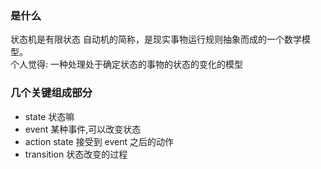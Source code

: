 ### 是什么
状态机是有限状态 自动机的简称，是现实事物运行规则抽象而成的一个数学模型。  
个人觉得: 一种处理处于确定状态的事物的状态的变化的模型  

### 几个关键组成部分
- state         状态嘛  
- event         某种事件,可以改变状态  
- action        state 接受到 event 之后的动作  
- transition    状态改变的过程  






